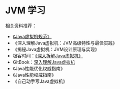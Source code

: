 # JVM 学习

相关资料推荐：

- [《Java虚拟机规范》](http://icyfenix.iteye.com/)
- 《深入理解Java虚拟机：JVM高级特性与最佳实践》
- 《揭秘Java虚拟机：JVM设计原理与实现》
- 极客时间：[《深入拆解Java虚拟机》](https://time.geekbang.org/column/intro/108)
- GitBook：[深入理解Java虚拟机](https://gavinzhang1.gitbooks.io/java-jvm-us/content/)
- 《Java性能优化权威指南》
- 《Java性能权威指南》
- 《自己动手写Java虚拟机》
